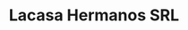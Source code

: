 ---
title: "Lacasa Hermanos SRL"
url: /ciudad-autonoma-de-buenos-aires/lacasa-hermanos-srl/
shop: menaje del hogar
---
